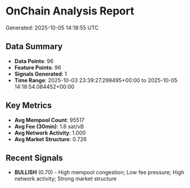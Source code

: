 # OnChain Analysis Report
Generated: 2025-10-05 14:18:55 UTC

## Data Summary
- **Data Points**: 96
- **Feature Points**: 96
- **Signals Generated**: 1
- **Time Range**: 2025-10-03 23:39:27.299495+00:00 to 2025-10-05 14:18:54.084452+00:00

## Key Metrics
- **Avg Mempool Count**: 95517
- **Avg Fee (30min)**: 1.8 sat/vB
- **Avg Network Activity**: 1.000
- **Avg Market Structure**: 0.726

## Recent Signals
- **BULLISH** (0.70) - High mempool congestion; Low fee pressure; High network activity; Strong market structure
